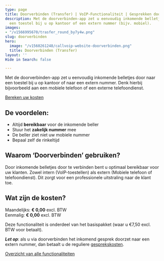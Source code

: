 ```yaml
---
type: page
title: Doorverbinden (Transfer) | VoIP-Functionaliteit | Gesprekken doorzetten
description: Met de doorverbinden-app zet u eenvoudig inkomende belletjes door naar
  een toestel bij u op kantoor of een extern nummer (bijv. mobiel).
images:
- "/v1566995670/trasfer_round_by7y4w.png"
slug: doorverbinden
hero:
  image: "/v1560261248/callvoip-website-doorverbinden.png"
  title: Doorverbinden (Transfer)
layout: ''
Hide in Search: false

---
```

Met de doorverbinden-app zet u eenvoudig inkomende belletjes door naar een toestel bij u op kantoor of naar een extern nummer. Denk hierbij bijvoorbeeld aan een mobiele telefoon of een externe telefoondienst.

<a href="/calculator/" class="button">Bereken uw kosten</a>

## De voordelen:

* Altijd **bereikbaar** voor de inkomende beller
* Stuur het **zakelijk nummer** mee
* De beller ziet niet uw mobiele nummer
* Bepaal zelf de rinkeltijd

## Waarom ‘Doorverbinden’ gebruiken?

Door inkomende belletjes door te verbinden bent u optimaal bereikbaar voor uw klanten. Zowel intern (VoIP-toestellen) als extern (Mobiele telefoon of telefoondienst). Dit zorgt voor een professionele uitstraling naar de klant toe.

## Wat zijn de kosten?

Maandelijks: **€ 0,00** excl. BTW  
Eenmalig: **€ 0,00** excl. BTW

Deze functionaliteit is onderdeel van het basispakket (waar u €7,50 excl. BTW voor betaalt).

**_Let op_**: als u via doorverbinden het inkomend gesprek doorzet naar een extern nummer, dan betaalt u de reguliere [gesprekskosten](/telefonie/gesprekskosten/).

<a href="/telefonie/functionaliteiten/" class="button">Overzicht van alle functionaliteiten</a>